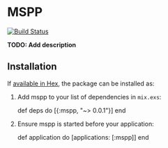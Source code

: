 # MSPP

[![Build Status](https://travis-ci.org/limhoff-r7/mspp.svg?branch=master)](https://travis-ci.org/limhoff-r7/mspp)

**TODO: Add description**

## Installation

If [available in Hex](https://hex.pm/docs/publish), the package can be installed as:

  1. Add mspp to your list of dependencies in `mix.exs`:

        def deps do
          [{:mspp, "~> 0.0.1"}]
        end

  2. Ensure mspp is started before your application:

        def application do
          [applications: [:mspp]]
        end
